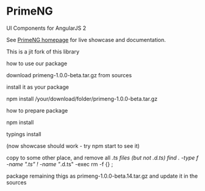 # PrimeNG
UI Components for AngularJS 2

See [PrimeNG homepage](http://www.primefaces.org/primeng) for live showcase and documentation.

This is a jit fork of this library

how to use our package

download primeng-1.0.0-beta.tar.gz from sources

install it as your package

npm install /your/download/folder/primeng-1.0.0-beta.tar.gz

how to prepare package

npm install

typings install

(now showcase should work - try npm start to see it)

copy to some other place, and remove all *.ts files (but not *.d.ts) 
find . -type f -name "*.ts" ! -name "*.d.ts" -exec rm -f {} \;

package remaining thigs as primeng-1.0.0-beta.14.tar.gz and update it in the sources
